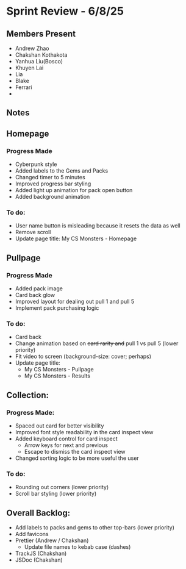 # Sprint Review \- 6/8/25

## Members Present

- Andrew Zhao  
- Chakshan Kothakota  
- Yanhua Liu(Bosco)  
- Khuyen Lai  
- Lia  
- Blake  
- Ferrari  
- 

## Notes

## Homepage

### Progress Made

- Cyberpunk style  
- Added labels to the Gems and Packs  
- Changed timer to 5 minutes  
- Improved progress bar styling  
- Added light up animation for pack open button  
- Added background animation

### To do:

- User name button is misleading because it resets the data as well  
- Remove scroll  
- Update page title: My CS Monsters \- Homepage

## Pullpage

### Progress Made

- Added pack image  
- Card back glow  
- Improved layout for dealing out pull 1 and pull 5  
- Implement pack purchasing logic

### To do:

- Card back  
- Change animation based on ~~card rarity and~~ pull 1 vs pull 5 (lower priority)  
- Fit video to screen (background-size: cover; perhaps)  
- Update page title:   
  - My CS Monsters \- Pullpage   
  - My CS Monsters \- Results

## Collection:

### Progress Made:

- Spaced out card for better visibility  
- Improved font style readability in the card inspect view  
- Added keyboard control for card inspect  
  - Arrow keys for next and previous  
  - Escape to dismiss the card inspect view  
- Changed sorting logic to be more useful the user

### To do:

- Rounding out corners (lower priority)  
- Scroll bar styling (lower priority)

## Overall Backlog:

- Add labels to packs and gems to other top-bars (lower priority)  
- Add favicons  
- Prettier (Andrew / Chakshan)  
  - Update file names to kebab case (dashes)  
- TrackJS (Chakshan)  
- JSDoc (Chakshan)